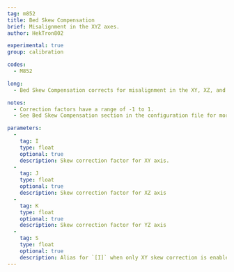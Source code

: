 ```yaml
---
tag: m852
title: Bed Skew Compensation
brief: Misalignment in the XYZ axes.
author: HekTron802

experimental: true
group: calibration

codes:
  - M852

long:
  - Bed Skew Compensation corrects for misalignment in the XY, XZ, and ZY axes through the use of correction factors.

notes:
  - Correction factors have a range of -1 to 1.
  - See Bed Skew Compensation section in the configuration file for more information on calculating the correction factors.

parameters:
  -
    tag: I
    type: float
    optional: true
    description: Skew correction factor for XY axis.
  -
    tag: J
    type: float
    optional: true
    description: Skew correction factor for XZ axis
  -
    tag: K
    type: float
    optional: true
    description: Skew correction factor for YZ axis
  -
    tag: S
    type: float
    optional: true
    description: Alias for `[I]` when only XY skew correction is enabled
---
```

